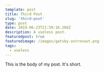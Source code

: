 ```yaml
---
template: post
title: Third Post
slug: 'third-post'
type: post
date: 2019-06-23T21:59:16.266Z
description: A useless post.
featuredpost: true
featuredimage: /images/gatsby-astronaut.png
tags:
  - useless
---
```


This is the body of my post. It's short.
